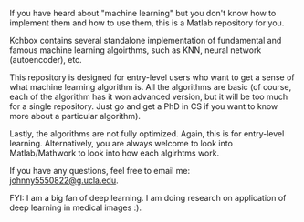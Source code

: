 If you have heard about "machine learning" but you don't know how to implement them and how to use them, this is a Matlab repository for you. 

Kchbox contains several standalone implementation of fundamental and famous machine learning  algoirthms, such as KNN, neural network (autoencoder), etc.

This repository is designed for entry-level users who want to get a sense of what machine learning algorithm is. All the algorithms are basic (of course, each of the algorithm has it won advanced version, but it will be too much for a single repository. Just go and get a PhD in CS if you want to know more about a particular algorithm).

Lastly, the algorithms are not fully optimized. Again, this is for entry-level learning. Alternatively, you are always welcome to look into Matlab/Mathwork to look into how each algirhtms work.

If you have any questions, feel free to email me: johnny5550822@g.ucla.edu. 

FYI: I am a big fan of deep learning. I am doing research on application of deep learning in medical images :).


